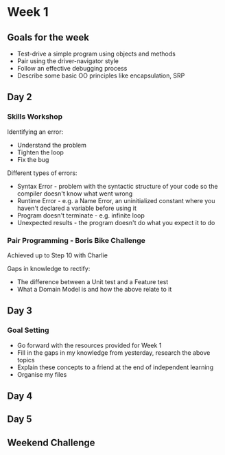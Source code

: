 # Week 1

## Goals for the week

- Test-drive a simple program using objects and methods
- Pair using the driver-navigator style
- Follow an effective debugging process
- Describe some basic OO principles like encapsulation, SRP

## Day 2

### Skills Workshop

Identifying an error:
- Understand the problem
- Tighten the loop
- Fix the bug

Different types of errors:
- Syntax Error - problem with the syntactic structure of your code so the compiler doesn't know what went wrong
- Runtime Error - e.g. a Name Error, an uninitialized constant where you haven't declared a variable before using it
- Program doesn't terminate - e.g. infinite loop
- Unexpected results - the program doesn't do what you expect it to do

### Pair Programming - Boris Bike Challenge

Achieved up to Step 10 with Charlie

Gaps in knowledge to rectify:
- The difference between a Unit test and a Feature test
- What a Domain Model is and how the above relate to it

## Day 3

### Goal Setting
- Go forward with the resources provided for Week 1
- Fill in the gaps in my knowledge from yesterday, research the above topics
- Explain these concepts to a friend at the end of independent learning
- Organise my files

## Day 4

## Day 5

## Weekend Challenge

